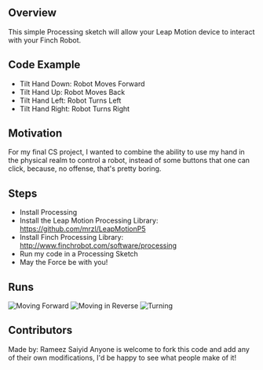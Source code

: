 ## Overview

This simple Processing sketch will allow your Leap Motion device to interact with your Finch Robot. 

## Code Example

* Tilt Hand Down: Robot Moves Forward
* Tilt Hand Up: Robot Moves Back
* Tilt Hand Left: Robot Turns Left
* Tilt Hand Right: Robot Turns Right


## Motivation

For my final CS project, I wanted to combine the ability to use my hand in the physical realm to control a robot, instead of some buttons that one can click, because, no offense, that's pretty boring.

## Steps

* Install Processing
* Install the Leap Motion Processing Library: https://github.com/mrzl/LeapMotionP5
* Install Finch Processing Library: http://www.finchrobot.com/software/processing
* Run my code in a Processing Sketch
* May the Force be with you!


## Runs

![Moving Forward](https://github.com/rameez-s/Leap-Finch/raw/master/images/forward.gif)
![Moving in Reverse](https://github.com/rameez-s/Leap-Finch/raw/master/images/reverse.gif)
![Turning](https://github.com/rameez-s/Leap-Finch/raw/master/images/turn.gif)

## Contributors

Made by: Rameez Saiyid
Anyone is welcome to fork this code and add any of their own modifications, I'd be happy to see what people make of it!

